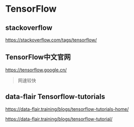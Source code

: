 # TensorFlow



## stackoverflow

https://stackoverflow.com/tags/tensorflow/





## TensorFlow中文官网
https://tensorflow.google.cn/

> 网速较快



## data-flair Tensorflow-tutorials

https://data-flair.training/blogs/tensorflow-tutorials-home/

https://data-flair.training/blogs/tensorflow-tutorial/

